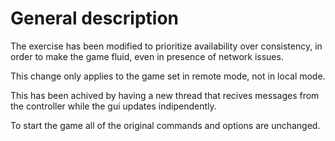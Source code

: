 # General description
The exercise has been modified to prioritize availability over consistency, in order to make the game fluid, even in presence of network issues.

This change only applies to the game set in remote mode, not in local mode.

This has been achived by having a new thread that recives messages from the controller while the gui updates indipendently.

To start the game all of the original commands and options are unchanged.
